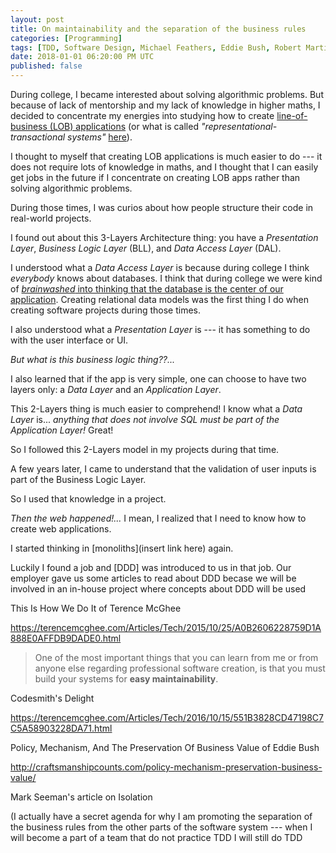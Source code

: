 ```yaml
---
layout: post
title: On maintainability and the separation of the business rules
categories: [Programming]
tags: [TDD, Software Design, Michael Feathers, Eddie Bush, Robert Martin]
date: 2018-01-01 06:20:00 PM UTC
published: false
---
```


<!-- January 1, 2018 2:20:00 AM Philippine Time -->

During college, I became interested about solving algorithmic problems. But because of lack of mentorship and my lack of knowledge in higher maths, I decided to concentrate my energies into studying how to create [line-of-business (LOB) applications](https://blogs.msdn.microsoft.com/dragoman/2007/07/19/what-is-a-lob-application/) (or what is called _"representational-transactional systems"_ [here](https://aryehoffman.com/entry/classifying-software/)).

I thought to myself that creating LOB applications is much easier to do --- it does not require lots of knowledge in maths, and I thought that I can easily get jobs in the future if I concentrate on creating LOB apps rather than solving algorithmic problems.


During those times, I was curios about how people structure their code in real-world projects.

I found out about this 3-Layers Architecture thing: you have a _Presentation Layer_, _Business Logic Layer_ (BLL), and _Data Access Layer_ (DAL).

I understood what a _Data Access Layer_ is because during college I think _everybody_ knows about databases. I think that during college we were kind of [_brainwashed_ into thinking that the database is the center of our application](http://blog.cleancoder.com/uncle-bob/2012/05/15/NODB.html). Creating relational data models was the first thing I do when creating software projects during those times.

I also understood what a _Presentation Layer_ is --- it has something to do with the user interface or UI.

_But what is this business logic thing??..._

I also learned that if the app is very simple, one can choose to have two layers only: a _Data Layer_ and an _Application Layer_.

This 2-Layers thing is much easier to comprehend! I know what a _Data Layer_ is... _anything that does not involve SQL must be part of the Application Layer!_ Great!

So I followed this 2-Layers model in my projects during that time.

A few years later, I came to understand that the validation of user inputs is part of the Business Logic Layer.

So I used that knowledge in a project.

_Then the web happened!..._ I mean, I realized that I need to know how to create web applications.

I started thinking in [monoliths](insert link here) again. 

Luckily I found a job and [DDD] was introduced to us in that job. Our employer gave us some articles to read about DDD becase we will be involved in an in-house project where concepts about DDD will be used




This Is How We Do It of Terence McGhee

https://terencemcghee.com/Articles/Tech/2015/10/25/A0B2606228759D1A888E0AFFDB9DADE0.html

> One of the most important things that you can learn from me or from anyone else regarding professional software creation, is that you must build your systems for **easy maintainability**.


Codesmith's Delight

https://terencemcghee.com/Articles/Tech/2016/10/15/551B3828CD47198C7C5A58903228DA71.html



Policy, Mechanism, And The Preservation Of Business Value of Eddie Bush

http://craftsmanshipcounts.com/policy-mechanism-preservation-business-value/





Mark Seeman's article on Isolation





<!--more-->





(I actually have a secret agenda for why I am promoting the separation of the business rules from the other parts of the software system --- when I will become a part of a team that do not practice TDD I will still do TDD 
